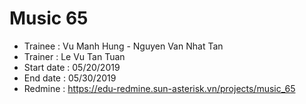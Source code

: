 # Music 65
+ Trainee : Vu Manh Hung - Nguyen Van Nhat Tan
+ Trainer : Le Vu Tan Tuan
+ Start date : 05/20/2019
+ End date : 05/30/2019
+ Redmine : https://edu-redmine.sun-asterisk.vn/projects/music_65
